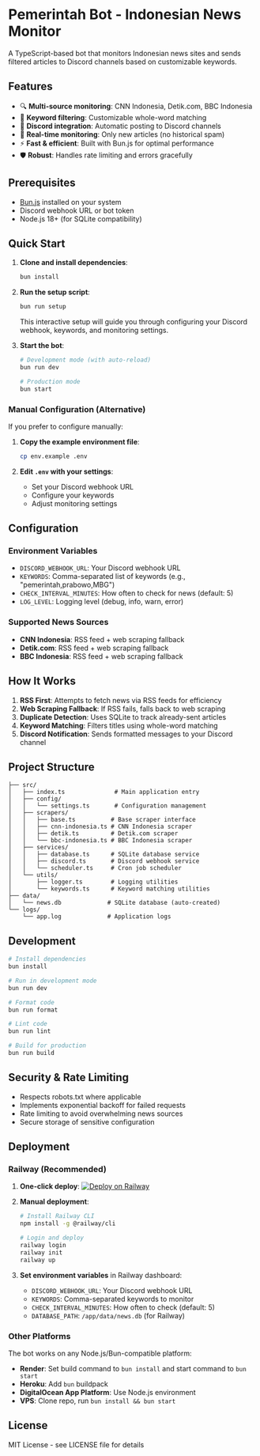 # Pemerintah Bot - Indonesian News Monitor

A TypeScript-based bot that monitors Indonesian news sites and sends filtered articles to Discord channels based on customizable keywords.

## Features

- 🔍 **Multi-source monitoring**: CNN Indonesia, Detik.com, BBC Indonesia
- 🎯 **Keyword filtering**: Customizable whole-word matching
- 📢 **Discord integration**: Automatic posting to Discord channels
- 🚀 **Real-time monitoring**: Only new articles (no historical spam)
- ⚡ **Fast & efficient**: Built with Bun.js for optimal performance
- 🛡️ **Robust**: Handles rate limiting and errors gracefully

## Prerequisites

- [Bun.js](https://bun.sh/) installed on your system
- Discord webhook URL or bot token
- Node.js 18+ (for SQLite compatibility)

## Quick Start

1. **Clone and install dependencies**:

   ```bash
   bun install
   ```

2. **Run the setup script**:

   ```bash
   bun run setup
   ```

   This interactive setup will guide you through configuring your Discord webhook, keywords, and monitoring settings.

3. **Start the bot**:

   ```bash
   # Development mode (with auto-reload)
   bun run dev

   # Production mode
   bun start
   ```

### Manual Configuration (Alternative)

If you prefer to configure manually:

1. **Copy the example environment file**:

   ```bash
   cp env.example .env
   ```

2. **Edit `.env` with your settings**:
   - Set your Discord webhook URL
   - Configure your keywords
   - Adjust monitoring settings

## Configuration

### Environment Variables

- `DISCORD_WEBHOOK_URL`: Your Discord webhook URL
- `KEYWORDS`: Comma-separated list of keywords (e.g., "pemerintah,prabowo,MBG")
- `CHECK_INTERVAL_MINUTES`: How often to check for news (default: 5)
- `LOG_LEVEL`: Logging level (debug, info, warn, error)

### Supported News Sources

- **CNN Indonesia**: RSS feed + web scraping fallback
- **Detik.com**: RSS feed + web scraping fallback
- **BBC Indonesia**: RSS feed + web scraping fallback

## How It Works

1. **RSS First**: Attempts to fetch news via RSS feeds for efficiency
2. **Web Scraping Fallback**: If RSS fails, falls back to web scraping
3. **Duplicate Detection**: Uses SQLite to track already-sent articles
4. **Keyword Matching**: Filters titles using whole-word matching
5. **Discord Notification**: Sends formatted messages to your Discord channel

## Project Structure

```
├── src/
│   ├── index.ts              # Main application entry
│   ├── config/
│   │   └── settings.ts       # Configuration management
│   ├── scrapers/
│   │   ├── base.ts          # Base scraper interface
│   │   ├── cnn-indonesia.ts # CNN Indonesia scraper
│   │   ├── detik.ts         # Detik.com scraper
│   │   └── bbc-indonesia.ts # BBC Indonesia scraper
│   ├── services/
│   │   ├── database.ts      # SQLite database service
│   │   ├── discord.ts       # Discord webhook service
│   │   └── scheduler.ts     # Cron job scheduler
│   └── utils/
│       ├── logger.ts        # Logging utilities
│       └── keywords.ts      # Keyword matching utilities
├── data/
│   └── news.db             # SQLite database (auto-created)
└── logs/
    └── app.log             # Application logs
```

## Development

```bash
# Install dependencies
bun install

# Run in development mode
bun run dev

# Format code
bun run format

# Lint code
bun run lint

# Build for production
bun run build
```

## Security & Rate Limiting

- Respects robots.txt where applicable
- Implements exponential backoff for failed requests
- Rate limiting to avoid overwhelming news sources
- Secure storage of sensitive configuration

## Deployment

### Railway (Recommended)

1. **One-click deploy**: [![Deploy on Railway](https://railway.app/button.svg)](https://railway.app/template/your-template-url)

2. **Manual deployment**:

   ```bash
   # Install Railway CLI
   npm install -g @railway/cli

   # Login and deploy
   railway login
   railway init
   railway up
   ```

3. **Set environment variables** in Railway dashboard:
   - `DISCORD_WEBHOOK_URL`: Your Discord webhook URL
   - `KEYWORDS`: Comma-separated keywords to monitor
   - `CHECK_INTERVAL_MINUTES`: How often to check (default: 5)
   - `DATABASE_PATH`: `/app/data/news.db` (for Railway)

### Other Platforms

The bot works on any Node.js/Bun-compatible platform:

- **Render**: Set build command to `bun install` and start command to `bun start`
- **Heroku**: Add `bun` buildpack
- **DigitalOcean App Platform**: Use Node.js environment
- **VPS**: Clone repo, run `bun install && bun start`

## License

MIT License - see LICENSE file for details
